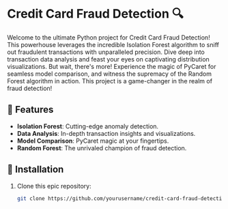 # Credit Card Fraud Detection 🔍

Welcome to the ultimate Python project for Credit Card Fraud Detection! This powerhouse leverages the incredible Isolation Forest algorithm to sniff out fraudulent transactions with unparalleled precision. Dive deep into transaction data analysis and feast your eyes on captivating distribution visualizations. But wait, there's more! Experience the magic of PyCaret for seamless model comparison, and witness the supremacy of the Random Forest algorithm in action. This project is a game-changer in the realm of fraud detection!

## 🌟 Features
- **Isolation Forest**: Cutting-edge anomaly detection.
- **Data Analysis**: In-depth transaction insights and visualizations.
- **Model Comparison**: PyCaret magic at your fingertips.
- **Random Forest**: The unrivaled champion of fraud detection.

## 🚀 Installation

1. Clone this epic repository:
   ```bash
   git clone https://github.com/yourusername/credit-card-fraud-detection.git


